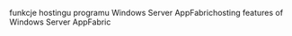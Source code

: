 <span data-ttu-id="8d084-101">funkcje hostingu programu Windows Server AppFabric</span><span class="sxs-lookup"><span data-stu-id="8d084-101">hosting features of Windows Server AppFabric</span></span>